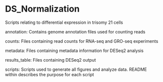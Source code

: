 # DS_Normalization
Scripts relating to differential expression in trisomy 21 cells

annotation: Contains genome annotation files used for counting reads

counts: Files containing read counts for RNA-seq and GRO-seq experiments

metadata: Files containing metadata information for DESeq2 analysis

results_table: Files containing DESeq2 output

scripts: Scripts used to generate all figures and analyze data. README within describes the purpose for each script
